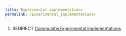 ```yaml
---
title: Experimental implementations
permalink: /Experimental_implementations/
---
```


1.  REDIRECT [Community/Experimental implementations](/Community/Experimental_implementations "wikilink")
